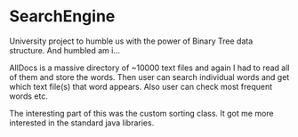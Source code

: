 # SearchEngine

University project to humble us with the power of Binary Tree data structure. And humbled am i... 

AllDocs is a massive directory of ~10000 text files and again I had to read all of them and store the words. Then user can search individual words and get 
which text file(s) that word appears. Also user can check most frequent words etc. 

The interesting part of this was the custom sorting class. It got me more interested in the standard java libraries.


